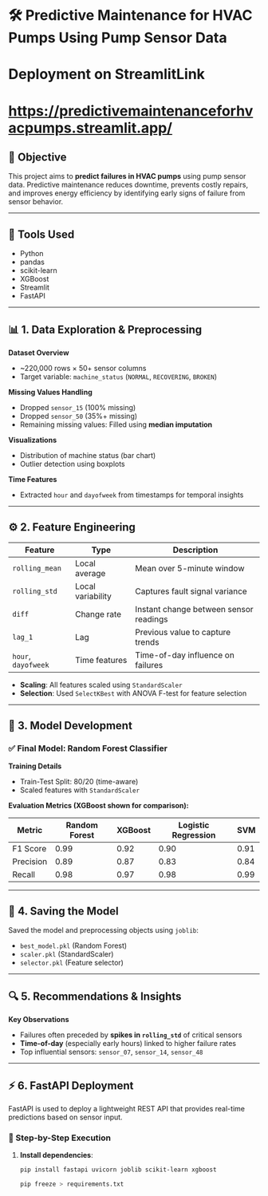# 🛠️ Predictive Maintenance for HVAC Pumps Using Pump Sensor Data


# Deployment on StreamlitLink

# https://predictivemaintenanceforhvacpumps.streamlit.app/

## 📌 Objective
This project aims to **predict failures in HVAC pumps** using pump sensor data. Predictive maintenance reduces downtime, prevents costly repairs, and improves energy efficiency by identifying early signs of failure from sensor behavior.

---

## 🧰 Tools Used
- Python
- pandas
- scikit-learn
- XGBoost
- Streamlit
- FastAPI

---

## 📊 1. Data Exploration & Preprocessing

**Dataset Overview**
- ~220,000 rows × 50+ sensor columns
- Target variable: `machine_status` (`NORMAL`, `RECOVERING`, `BROKEN`)

**Missing Values Handling**
- Dropped `sensor_15` (100% missing)
- Dropped `sensor_50` (35%+ missing)
- Remaining missing values: Filled using **median imputation**

**Visualizations**
- Distribution of machine status (bar chart)
- Outlier detection using boxplots

**Time Features**
- Extracted `hour` and `dayofweek` from timestamps for temporal insights

---

## ⚙️ 2. Feature Engineering

| Feature       | Type         | Description                                 |
|---------------|--------------|---------------------------------------------|
| `rolling_mean`| Local average | Mean over 5-minute window                   |
| `rolling_std` | Local variability | Captures fault signal variance         |
| `diff`        | Change rate   | Instant change between sensor readings      |
| `lag_1`       | Lag           | Previous value to capture trends            |
| `hour`, `dayofweek` | Time features | Time-of-day influence on failures  |

- **Scaling**: All features scaled using `StandardScaler`
- **Selection**: Used `SelectKBest` with ANOVA F-test for feature selection

---

## 🤖 3. Model Development

### ✅ Final Model: **Random Forest Classifier**

**Training Details**
- Train-Test Split: 80/20 (time-aware)
- Scaled features with `StandardScaler`

**Evaluation Metrics (XGBoost shown for comparison):**

| Metric     | Random Forest | XGBoost | Logistic Regression | SVM   |
|------------|----------------|---------|----------------------|-------|
| F1 Score   | 0.99           | 0.92    | 0.90                 | 0.91  |
| Precision  | 0.89           | 0.87    | 0.83                 | 0.84  |
| Recall     | 0.98           | 0.97    | 0.98                 | 0.99  |

---

## 💾 4. Saving the Model

Saved the model and preprocessing objects using `joblib`:

- `best_model.pkl` (Random Forest)
- `scaler.pkl` (StandardScaler)
- `selector.pkl` (Feature selector)

---

## 🔍 5. Recommendations & Insights

**Key Observations**
- Failures often preceded by **spikes in `rolling_std`** of critical sensors
- **Time-of-day** (especially early hours) linked to higher failure rates
- Top influential sensors: `sensor_07`, `sensor_14`, `sensor_48`

---

## ⚡ 6. FastAPI Deployment

FastAPI is used to deploy a lightweight REST API that provides real-time predictions based on sensor input.

### 🚀 Step-by-Step Execution

1. **Install dependencies**:
   ```bash
   pip install fastapi uvicorn joblib scikit-learn xgboost

   pip freeze > requirements.txt

